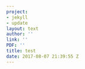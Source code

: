 ```yaml
---
project:
- jekyll
- update
layout: text
author: ''
link: ''
PDF: ''
title: test
date: 2017-08-07 21:39:55 Z
---
```

